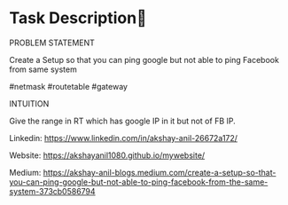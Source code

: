 # Task Description📄

PROBLEM STATEMENT

Create a Setup so that you can ping google but not able to ping Facebook from same system

#netmask #routetable #gateway

INTUITION

Give the range in RT which has google IP in it but not of FB IP.



Linkedin: https://www.linkedin.com/in/akshay-anil-26672a172/


Website: https://akshayanil1080.github.io/mywebsite/


Medium: https://akshay-anil-blogs.medium.com/create-a-setup-so-that-you-can-ping-google-but-not-able-to-ping-facebook-from-the-same-system-373cb0586794

